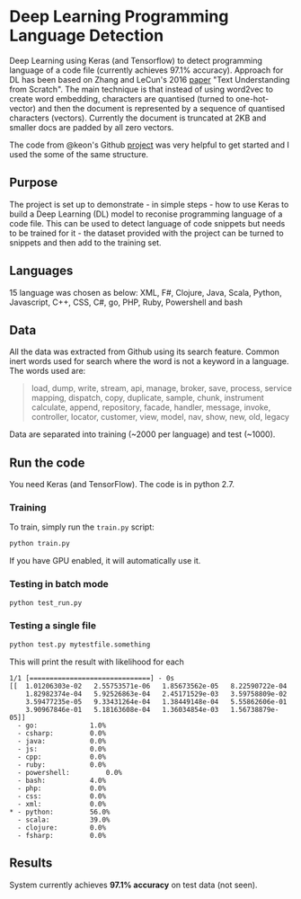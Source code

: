 # Deep Learning Programming Language Detection
Deep Learning using Keras (and Tensorflow) to detect programming language of a code file (currently achieves 97.1% accuracy). Approach for DL has been based on Zhang and LeCun's 2016 [paper](https://arxiv.org/pdf/1502.01710.pdf) "Text Understanding from Scratch". The main technique is that instead of using word2vec to create word embedding, characters are quantised (turned to one-hot-vector) and then the document is represented by a sequence of quantised characters (vectors). Currently the document is truncated at 2KB and smaller docs are padded by all zero vectors. 

The code from @keon's Github [project](https://github.com/keon/keras-text-classification) was very helpful to get started and I used the some of the same structure.

## Purpose
The project is set up to demonstrate - in simple steps - how to use Keras to build a Deep Learning (DL) model to reconise programming language of a code file. This can be used to detect language of code snippets but needs to be trained for it - the dataset provided with the project can be turned to snippets and then add to the training set.  

## Languages
15 language was chosen as below:
XML, F#, Clojure, Java, Scala, Python, Javascript, C++, CSS, C#, go, PHP, Ruby, Powershell and bash

## Data
All the data was extracted from Github using its search feature. Common inert words used for search where the word is not a keyword in a language. The words used are:

> load, dump, write, stream, api, manage, broker, save, process, service
mapping, dispatch, copy, duplicate, sample, chunk, instrument
calculate, append, repository, facade, handler, message, invoke,
controller, locator, customer, view, model, nav, show, new, old, legacy

Data are separated into training (~2000 per language) and test (~1000).

## Run the code
You need Keras (and TensorFlow). The code is in python 2.7.

### Training

To train, simply run the `train.py` script:

```python
python train.py
```

If you have GPU enabled, it will automatically use it.

### Testing in batch mode

```python
python test_run.py
```

### Testing a single file

```python
python test.py mytestfile.something
```

This will print the result with likelihood for each 

```buildoutcfg
1/1 [==============================] - 0s
[[  1.01206303e-02   2.55753571e-06   1.85673562e-05   8.22590722e-04
    1.82982374e-04   5.92526863e-04   2.45171529e-03   3.59758809e-02
    3.59477235e-05   9.33431264e-04   1.38449148e-04   5.55862606e-01
    3.90967846e-01   5.18163608e-04   1.36034854e-03   1.56738879e-05]]
  - go:     		1.0%
  - csharp:     	0.0%
  - java:     		0.0%
  - js:     		0.0%
  - cpp:     		0.0%
  - ruby:     		0.0%
  - powershell:         0.0%
  - bash:     		4.0%
  - php:     		0.0%
  - css:     		0.0%
  - xml:     		0.0%
* - python:     	56.0%
  - scala:     		39.0%
  - clojure:     	0.0%
  - fsharp:     	0.0%
```

## Results

System currently achieves **97.1% accuracy** on test data (not seen).
